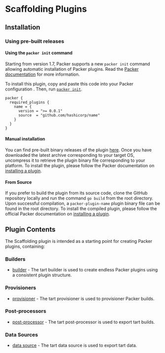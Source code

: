 # Scaffolding Plugins

<!--
  Include a short overview about the plugin.

  This document is a great location for creating a table of contents for each
  of the components the plugin may provide. This document should load automatically
  when navigating to the docs directory for a plugin.

-->

## Installation

### Using pre-built releases

#### Using the `packer init` command

Starting from version 1.7, Packer supports a new `packer init` command allowing
automatic installation of Packer plugins. Read the
[Packer documentation](https://www.packer.io/docs/commands/init) for more information.

To install this plugin, copy and paste this code into your Packer configuration .
Then, run [`packer init`](https://www.packer.io/docs/commands/init).

```hcl
packer {
  required_plugins {
    name = {
      version = ">= 0.0.1"
      source  = "github.com/hashicorp/name"
    }
  }
}
```

#### Manual installation

You can find pre-built binary releases of the plugin [here](https://github.com/hashicorp/packer-plugin-name/releases).
Once you have downloaded the latest archive corresponding to your target OS,
uncompress it to retrieve the plugin binary file corresponding to your platform.
To install the plugin, please follow the Packer documentation on
[installing a plugin](https://www.packer.io/docs/extending/plugins/#installing-plugins).


#### From Source

If you prefer to build the plugin from its source code, clone the GitHub
repository locally and run the command `go build` from the root
directory. Upon successful compilation, a `packer-plugin-name` plugin
binary file can be found in the root directory.
To install the compiled plugin, please follow the official Packer documentation
on [installing a plugin](https://www.packer.io/docs/extending/plugins/#installing-plugins).


## Plugin Contents

The Scaffolding plugin is intended as a starting point for creating Packer plugins, containing:

### Builders

- [builder](/docs/builders/tart.mdx) - The tart builder is used to create endless Packer
  plugins using a consistent plugin structure.

### Provisioners

- [provisioner](/docs/provisioners/provisioner-name.mdx) - The tart provisioner is used to provisioner
  Packer builds.

### Post-processors

- [post-processor](/docs/post-processors/postprocessor-name.mdx) - The tart post-processor is used to
  export tart builds.

### Data Sources

- [data source](/docs/datasources/datasource-name.mdx) - The tart data source is used to
  export tart data.

